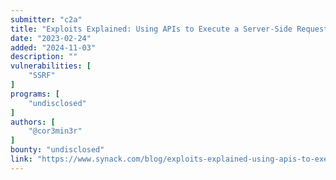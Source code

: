 ```yaml
---
submitter: "c2a"
title: "Exploits Explained: Using APIs to Execute a Server-Side Request Forgery"
date: "2023-02-24"
added: "2024-11-03"
description: ""
vulnerabilities: [
    "SSRF"
]
programs: [
    "undisclosed"
]
authors: [
    "@cor3min3r"
]
bounty: "undisclosed"
link: "https://www.synack.com/blog/exploits-explained-using-apis-to-execute-a-server-side-request-forgery/"
---
```




